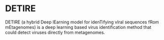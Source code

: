 # DETIRE
DETIRE (a hybrid Deep lEarning model for idenTifying vIral sequences fRom mEtagenomes) is a deep learning based virus identification method that could detect viruses directly from metagenomes. 
